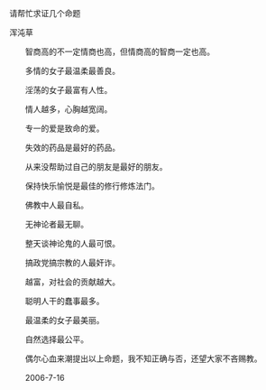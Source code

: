 请帮忙求证几个命题

浑沌草


　　智商高的不一定情商也高，但情商高的智商一定也高。

　　多情的女子最温柔最善良。

　　淫荡的女子最富有人性。

　　情人越多，心胸越宽阔。

　　专一的爱是致命的爱。

　　失效的药品是最好的药品。

　　从来没帮助过自己的朋友是最好的朋友。

　　保持快乐愉悦是最佳的修行修炼法门。

　　佛教中人最自私。

　　无神论者最无聊。

　　整天谈神论鬼的人最可恨。

　　搞政党搞宗教的人最奸诈。

　　越富，对社会的贡献越大。

　　聪明人干的蠢事最多。

　　最温柔的女子最美丽。

　　自然选择最公平。

　　偶尔心血来潮提出以上命题，我不知正确与否，还望大家不吝赐教。

　　2006-7-16



